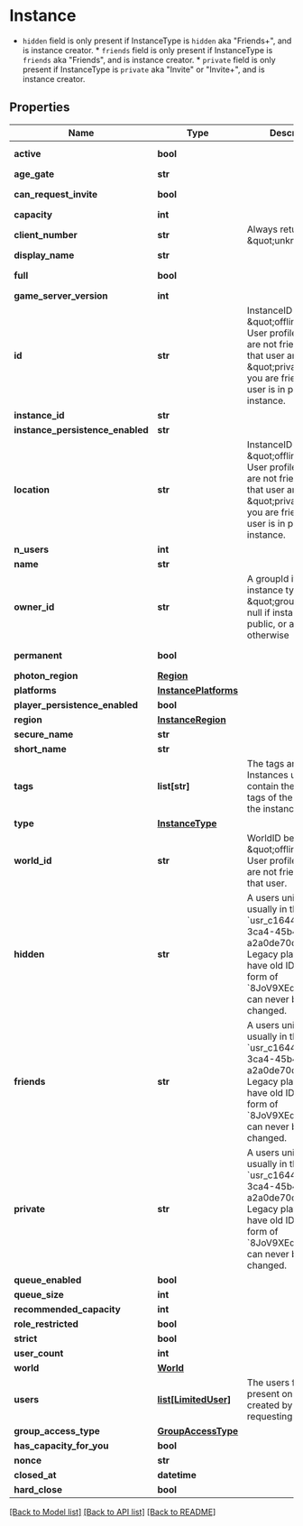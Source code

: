 # Instance

* `hidden` field is only present if InstanceType is `hidden` aka \"Friends+\", and is instance creator. * `friends` field is only present if InstanceType is `friends` aka \"Friends\", and is instance creator. * `private` field is only present if InstanceType is `private` aka \"Invite\" or \"Invite+\", and is instance creator.

## Properties
Name | Type | Description | Notes
------------ | ------------- | ------------- | -------------
**active** | **bool** |  | [default to True]
**age_gate** | **str** |  | [optional] 
**can_request_invite** | **bool** |  | [default to True]
**capacity** | **int** |  | 
**client_number** | **str** | Always returns \&quot;unknown\&quot;. | 
**display_name** | **str** |  | 
**full** | **bool** |  | [default to False]
**game_server_version** | **int** |  | 
**id** | **str** | InstanceID can be \&quot;offline\&quot; on User profiles if you are not friends with that user and \&quot;private\&quot; if you are friends and user is in private instance. | 
**instance_id** | **str** |  | 
**instance_persistence_enabled** | **str** |  | 
**location** | **str** | InstanceID can be \&quot;offline\&quot; on User profiles if you are not friends with that user and \&quot;private\&quot; if you are friends and user is in private instance. | 
**n_users** | **int** |  | 
**name** | **str** |  | 
**owner_id** | **str** | A groupId if the instance type is \&quot;group\&quot;, null if instance type is public, or a userId otherwise | [optional] 
**permanent** | **bool** |  | [default to False]
**photon_region** | [**Region**](Region.md) |  | 
**platforms** | [**InstancePlatforms**](InstancePlatforms.md) |  | 
**player_persistence_enabled** | **bool** |  | 
**region** | [**InstanceRegion**](InstanceRegion.md) |  | 
**secure_name** | **str** |  | 
**short_name** | **str** |  | [optional] 
**tags** | **list[str]** | The tags array on Instances usually contain the language tags of the people in the instance.  | 
**type** | [**InstanceType**](InstanceType.md) |  | 
**world_id** | **str** | WorldID be \&quot;offline\&quot; on User profiles if you are not friends with that user. | 
**hidden** | **str** | A users unique ID, usually in the form of &#x60;usr_c1644b5b-3ca4-45b4-97c6-a2a0de70d469&#x60;. Legacy players can have old IDs in the form of &#x60;8JoV9XEdpo&#x60;. The ID can never be changed. | [optional] 
**friends** | **str** | A users unique ID, usually in the form of &#x60;usr_c1644b5b-3ca4-45b4-97c6-a2a0de70d469&#x60;. Legacy players can have old IDs in the form of &#x60;8JoV9XEdpo&#x60;. The ID can never be changed. | [optional] 
**private** | **str** | A users unique ID, usually in the form of &#x60;usr_c1644b5b-3ca4-45b4-97c6-a2a0de70d469&#x60;. Legacy players can have old IDs in the form of &#x60;8JoV9XEdpo&#x60;. The ID can never be changed. | [optional] 
**queue_enabled** | **bool** |  | 
**queue_size** | **int** |  | 
**recommended_capacity** | **int** |  | 
**role_restricted** | **bool** |  | [optional] 
**strict** | **bool** |  | 
**user_count** | **int** |  | 
**world** | [**World**](World.md) |  | 
**users** | [**list[LimitedUser]**](LimitedUser.md) | The users field is present on instances created by the requesting user. | [optional] 
**group_access_type** | [**GroupAccessType**](GroupAccessType.md) |  | [optional] 
**has_capacity_for_you** | **bool** |  | [optional] 
**nonce** | **str** |  | [optional] 
**closed_at** | **datetime** |  | [optional] 
**hard_close** | **bool** |  | [optional] 

[[Back to Model list]](../README.md#documentation-for-models) [[Back to API list]](../README.md#documentation-for-api-endpoints) [[Back to README]](../README.md)


